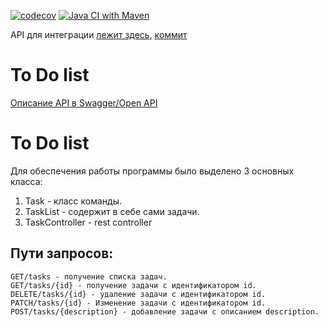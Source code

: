 [![codecov](https://codecov.io/gh/V31R/java_course/branch/master/graph/badge.svg?token=4FF2N6MU0L)](https://codecov.io/gh/V31R/java_course)
[![Java CI with Maven](https://github.com/V31R/java_course/actions/workflows/maven.yml/badge.svg)](https://github.com/V31R/java_course/actions/workflows/maven.yml)

API для интеграции [лежит здесь](https://github.com/EvgenUlianov/HomeTask_1_1), [коммит](https://github.com/EvgenUlianov/HomeTask_1_1/commit/8a6243e141273ec73fbc61c3870e1bb60397506d)

# To Do list

[Описание API в Swagger/Open API](https://app.swaggerhub.com/apis/V31R/ToDoList/1.0.0#/)

# To Do list

Для обеспечения работы программы было выделено 3 основных класса:
1. Task - класс команды.
2. TaskList - содержит в себе сами задачи.
3. TaskController - rest controller

## Пути запросов:
	GET/tasks - получение списка задач.
	GET/tasks/{id} - получение задачи с идентификатором id.
	DELETE/tasks/{id} - удаление задачи с идентификатором id.
	PATCH/tasks/{id} - Изменение задачи с идентификатором id.
	POST/tasks/{description} - добавление задачи с описанием description.
